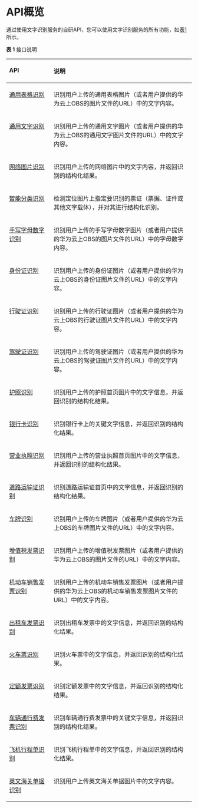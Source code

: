 # API概览<a name="ocr_03_0047"></a>

通过使用文字识别服务的自研API，您可以使用文字识别服务的所有功能，如[表1](#table4171135310353)所示。

**表 1**  接口说明

<a name="table4171135310353"></a>
<table><thead align="left"><tr id="row986713053614"><th class="cellrowborder" valign="top" width="23.98%" id="mcps1.2.3.1.1"><p id="p21906145190"><a name="p21906145190"></a><a name="p21906145190"></a>API</p>
</th>
<th class="cellrowborder" valign="top" width="76.02%" id="mcps1.2.3.1.2"><p id="p12867193018363"><a name="p12867193018363"></a><a name="p12867193018363"></a>说明</p>
</th>
</tr>
</thead>
<tbody><tr id="row077602318497"><td class="cellrowborder" valign="top" width="23.98%" headers="mcps1.2.3.1.1 "><p id="p12948202512493"><a name="p12948202512493"></a><a name="p12948202512493"></a><a href="通用表格识别.md">通用表格识别</a></p>
</td>
<td class="cellrowborder" valign="top" width="76.02%" headers="mcps1.2.3.1.2 "><p id="p1094842520493"><a name="p1094842520493"></a><a name="p1094842520493"></a>识别用户上传的通用表格图片（或者用户提供的华为云上OBS的图片文件的URL）中的文字内容。</p>
</td>
</tr>
<tr id="row126121330124917"><td class="cellrowborder" valign="top" width="23.98%" headers="mcps1.2.3.1.1 "><p id="p87274020514"><a name="p87274020514"></a><a name="p87274020514"></a><a href="通用文字识别.md">通用文字识别</a></p>
</td>
<td class="cellrowborder" valign="top" width="76.02%" headers="mcps1.2.3.1.2 "><p id="p117271905511"><a name="p117271905511"></a><a name="p117271905511"></a>识别用户上传的通用文字图片（或者用户提供的华为云上OBS的通用文字图片文件的URL）中的文字内容。</p>
</td>
</tr>
<tr id="row564131591416"><td class="cellrowborder" valign="top" width="23.98%" headers="mcps1.2.3.1.1 "><p id="p167951449184717"><a name="p167951449184717"></a><a name="p167951449184717"></a><a href="网络图片识别.md">网络图片识别</a></p>
</td>
<td class="cellrowborder" valign="top" width="76.02%" headers="mcps1.2.3.1.2 "><p id="p4194174715266"><a name="p4194174715266"></a><a name="p4194174715266"></a>识别用户上传的网络图片中的文字内容，并返回识别的结构化结果。</p>
</td>
</tr>
<tr id="row4348145316142"><td class="cellrowborder" valign="top" width="23.98%" headers="mcps1.2.3.1.1 "><p id="p195114491645"><a name="p195114491645"></a><a name="p195114491645"></a><a href="智能分类识别.md">智能分类识别</a></p>
</td>
<td class="cellrowborder" valign="top" width="76.02%" headers="mcps1.2.3.1.2 "><p id="p24399514525"><a name="p24399514525"></a><a name="p24399514525"></a>检测定位图片上指定要识别的票证（票据、证件或其他文字载体），并对其进行结构化识别。</p>
</td>
</tr>
<tr id="row11265163517218"><td class="cellrowborder" valign="top" width="23.98%" headers="mcps1.2.3.1.1 "><p id="p5785335164910"><a name="p5785335164910"></a><a name="p5785335164910"></a><a href="手写字母数字识别.md">手写字母数字识别</a></p>
</td>
<td class="cellrowborder" valign="top" width="76.02%" headers="mcps1.2.3.1.2 "><p id="p14785173594916"><a name="p14785173594916"></a><a name="p14785173594916"></a>识别用户上传的手写字母数字图片（或者用户提供的华为云上OBS的图片文件的URL）中的字母数字内容。</p>
</td>
</tr>
<tr id="row13197183161311"><td class="cellrowborder" valign="top" width="23.98%" headers="mcps1.2.3.1.1 "><p id="p14921101319137"><a name="p14921101319137"></a><a name="p14921101319137"></a><a href="身份证识别.md">身份证识别</a></p>
</td>
<td class="cellrowborder" valign="top" width="76.02%" headers="mcps1.2.3.1.2 "><p id="p11921161321311"><a name="p11921161321311"></a><a name="p11921161321311"></a>识别用户上传的身份证图片（或者用户提供的华为云上OBS的身份证图片文件的URL）中的文字内容。</p>
</td>
</tr>
<tr id="row7479555131512"><td class="cellrowborder" valign="top" width="23.98%" headers="mcps1.2.3.1.1 "><p id="p1092141331311"><a name="p1092141331311"></a><a name="p1092141331311"></a><a href="行驶证识别.md">行驶证识别</a></p>
</td>
<td class="cellrowborder" valign="top" width="76.02%" headers="mcps1.2.3.1.2 "><p id="p169211613121313"><a name="p169211613121313"></a><a name="p169211613121313"></a>识别用户上传的行驶证图片（或者用户提供的华为云上OBS的行驶证图片文件的URL）中的文字内容。</p>
</td>
</tr>
<tr id="row4223131019137"><td class="cellrowborder" valign="top" width="23.98%" headers="mcps1.2.3.1.1 "><p id="p18921913131318"><a name="p18921913131318"></a><a name="p18921913131318"></a><a href="驾驶证识别.md">驾驶证识别</a></p>
</td>
<td class="cellrowborder" valign="top" width="76.02%" headers="mcps1.2.3.1.2 "><p id="p892191311313"><a name="p892191311313"></a><a name="p892191311313"></a>识别用户上传的驾驶证图片（或者用户提供的华为云上OBS的驾驶证图片文件的URL）中的文字内容。</p>
</td>
</tr>
<tr id="row025172417176"><td class="cellrowborder" valign="top" width="23.98%" headers="mcps1.2.3.1.1 "><p id="p3788783317"><a name="p3788783317"></a><a name="p3788783317"></a><a href="护照识别.md">护照识别</a></p>
</td>
<td class="cellrowborder" valign="top" width="76.02%" headers="mcps1.2.3.1.2 "><p id="p12354613252"><a name="p12354613252"></a><a name="p12354613252"></a>识别用户上传的护照首页图片中的文字信息，并返回识别的结构化结果。</p>
</td>
</tr>
<tr id="row75621538101719"><td class="cellrowborder" valign="top" width="23.98%" headers="mcps1.2.3.1.1 "><p id="p122131292715"><a name="p122131292715"></a><a name="p122131292715"></a><a href="银行卡识别.md">银行卡识别</a></p>
</td>
<td class="cellrowborder" valign="top" width="76.02%" headers="mcps1.2.3.1.2 "><p id="p121677503254"><a name="p121677503254"></a><a name="p121677503254"></a>识别银行卡上的关键文字信息，并返回识别的结构化结果。</p>
</td>
</tr>
<tr id="row6533131516186"><td class="cellrowborder" valign="top" width="23.98%" headers="mcps1.2.3.1.1 "><p id="p1493501216278"><a name="p1493501216278"></a><a name="p1493501216278"></a><a href="营业执照识别.md">营业执照识别</a></p>
</td>
<td class="cellrowborder" valign="top" width="76.02%" headers="mcps1.2.3.1.2 "><p id="p841184862520"><a name="p841184862520"></a><a name="p841184862520"></a>识别用户上传的营业执照首页图片中的文字信息，并返回识别的结构化结果。</p>
</td>
</tr>
<tr id="row139223193198"><td class="cellrowborder" valign="top" width="23.98%" headers="mcps1.2.3.1.1 "><p id="p041691402718"><a name="p041691402718"></a><a name="p041691402718"></a><a href="道路运输证识别.md">道路运输证识别</a></p>
</td>
<td class="cellrowborder" valign="top" width="76.02%" headers="mcps1.2.3.1.2 "><p id="p9409134319257"><a name="p9409134319257"></a><a name="p9409134319257"></a>识别道路运输证首页中的文字信息，并返回识别的结构化结果。</p>
</td>
</tr>
<tr id="row1173070155118"><td class="cellrowborder" valign="top" width="23.98%" headers="mcps1.2.3.1.1 "><p id="p127241001519"><a name="p127241001519"></a><a name="p127241001519"></a><a href="车牌识别.md">车牌识别</a></p>
</td>
<td class="cellrowborder" valign="top" width="76.02%" headers="mcps1.2.3.1.2 "><p id="p772416015111"><a name="p772416015111"></a><a name="p772416015111"></a>识别用户上传的车牌图片（或者用户提供的华为云上OBS的车牌图片文件的URL）中的文字内容。</p>
</td>
</tr>
<tr id="row3617125714239"><td class="cellrowborder" valign="top" width="23.98%" headers="mcps1.2.3.1.1 "><p id="p187797231496"><a name="p187797231496"></a><a name="p187797231496"></a><a href="增值税发票识别.md">增值税发票识别</a></p>
</td>
<td class="cellrowborder" valign="top" width="76.02%" headers="mcps1.2.3.1.2 "><p id="p9779162320492"><a name="p9779162320492"></a><a name="p9779162320492"></a>识别用户上传的增值税发票图片（或者用户提供的华为云上OBS的图片文件的URL）中的文字内容。</p>
</td>
</tr>
<tr id="row860433513191"><td class="cellrowborder" valign="top" width="23.98%" headers="mcps1.2.3.1.1 "><p id="p187251906510"><a name="p187251906510"></a><a name="p187251906510"></a><a href="机动车销售发票识别.md">机动车销售发票识别</a></p>
</td>
<td class="cellrowborder" valign="top" width="76.02%" headers="mcps1.2.3.1.2 "><p id="p9727170195115"><a name="p9727170195115"></a><a name="p9727170195115"></a>识别用户上传的机动车销售发票图片（或者用户提供的华为云上OBS的机动车销售发票图片文件的URL）中的文字内容。</p>
</td>
</tr>
<tr id="row127619252019"><td class="cellrowborder" valign="top" width="23.98%" headers="mcps1.2.3.1.1 "><p id="p581241711279"><a name="p581241711279"></a><a name="p581241711279"></a><a href="出租车发票识别.md">出租车发票识别</a></p>
</td>
<td class="cellrowborder" valign="top" width="76.02%" headers="mcps1.2.3.1.2 "><p id="p17439545172618"><a name="p17439545172618"></a><a name="p17439545172618"></a>识别出租车发票中的文字信息，并返回识别的结构化结果。</p>
</td>
</tr>
<tr id="row1511643810207"><td class="cellrowborder" valign="top" width="23.98%" headers="mcps1.2.3.1.1 "><p id="p10612172813462"><a name="p10612172813462"></a><a name="p10612172813462"></a><a href="火车票识别.md">火车票识别</a></p>
</td>
<td class="cellrowborder" valign="top" width="76.02%" headers="mcps1.2.3.1.2 "><p id="p166371052142519"><a name="p166371052142519"></a><a name="p166371052142519"></a>识别火车票中的文字信息，并返回识别的结构化结果。</p>
</td>
</tr>
<tr id="row915115586228"><td class="cellrowborder" valign="top" width="23.98%" headers="mcps1.2.3.1.1 "><p id="p493489162712"><a name="p493489162712"></a><a name="p493489162712"></a><a href="定额发票识别.md">定额发票识别</a></p>
</td>
<td class="cellrowborder" valign="top" width="76.02%" headers="mcps1.2.3.1.2 "><p id="p1386818540259"><a name="p1386818540259"></a><a name="p1386818540259"></a>识别定额发票中的文字信息，并返回识别的结构化结果。</p>
</td>
</tr>
<tr id="row814651116215"><td class="cellrowborder" valign="top" width="23.98%" headers="mcps1.2.3.1.1 "><p id="p6935264278"><a name="p6935264278"></a><a name="p6935264278"></a><a href="车辆通行费发票识别.md">车辆通行费发票识别</a></p>
</td>
<td class="cellrowborder" valign="top" width="76.02%" headers="mcps1.2.3.1.2 "><p id="p1835119915019"><a name="p1835119915019"></a><a name="p1835119915019"></a>识别车辆通行费发票中的关键文字信息，并返回识别的结构化结果。</p>
</td>
</tr>
<tr id="row1915502532116"><td class="cellrowborder" valign="top" width="23.98%" headers="mcps1.2.3.1.1 "><p id="p0368118102718"><a name="p0368118102718"></a><a name="p0368118102718"></a><a href="飞机行程单识别.md">飞机行程单识别</a></p>
</td>
<td class="cellrowborder" valign="top" width="76.02%" headers="mcps1.2.3.1.2 "><p id="p12490358192513"><a name="p12490358192513"></a><a name="p12490358192513"></a>识别飞机行程单中的文字信息，并返回识别的结构化结果。</p>
</td>
</tr>
<tr id="row3960122512151"><td class="cellrowborder" valign="top" width="23.98%" headers="mcps1.2.3.1.1 "><p id="p4197105311353"><a name="p4197105311353"></a><a name="p4197105311353"></a><a href="英文海关单据识别.md">英文海关单据识别</a></p>
</td>
<td class="cellrowborder" valign="top" width="76.02%" headers="mcps1.2.3.1.2 "><p id="zh-cn_topic_0071700249_p3390663415851"><a name="zh-cn_topic_0071700249_p3390663415851"></a><a name="zh-cn_topic_0071700249_p3390663415851"></a>识别用户上传英文海关单据图片中的文字内容。</p>
</td>
</tr>
</tbody>
</table>

